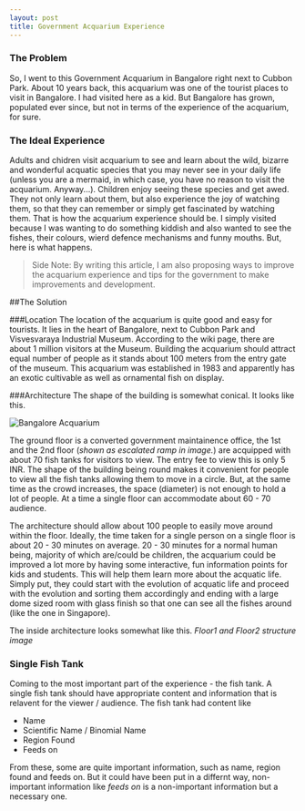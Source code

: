 ```yaml
---
layout: post
title: Government Acquarium Experience
---
```

### The Problem
So, I went to this Government Acquarium in Bangalore right next to Cubbon Park. About 10 years back, this acquarium was one of the tourist places to visit in Bangalore. I had visited here as a kid. But Bangalore has grown, populated ever since, but not in terms of the experience of the acquarium, for sure. 

### The Ideal Experience
Adults and chidren visit acquarium to see and learn about the wild, bizarre and wonderful acquatic species that you may never see in your daily life (unless you are a mermaid, in which case, you have no reason to visit the acquarium. Anyway...). Children enjoy seeing these species and get awed. They not only learn about them, but also experience the joy of watching them, so that they can remember or simply get fascinated by watching them. That is how the acquarium experience should be. I simply visited because I was wanting to do something kiddish and also wanted to see the fishes, their colours, wierd defence mechanisms and funny mouths. But, here is what happens.

> Side Note: By writing this article, I am also proposing ways to improve the acquarium experience and tips for the government to make improvements and development.

##The Solution

###Location
The location of the acquarium is quite good and easy for tourists. It lies in the heart of Bangalore, next to Cubbon Park and Visvesvaraya Industrial Museum. According to the wiki page, there are about 1 million visitors at the Museum. Building the acquarium should attract equal number of people as it stands about 100 meters from the entry gate of the museum. This acquarium was established in 1983 and apparently has an exotic cultivable as well as ornamental fish on display. 

###Architecture
The shape of the building is somewhat conical. It looks like this.

![Bangalore Acquarium](http://admirableindia.com/wp-content/images/karnataka/DSCN0807.jpg)

The ground floor is a converted government maintainence office, the 1st and the 2nd floor (*shown as escalated ramp in image.*) are acquipped with about 70 fish tanks for visitors to view. The entry fee to view this is only 5 INR. The shape of the building being round makes it convenient for people to view all the fish tanks allowing them to move in a circle. But, at the same time as the crowd increases, the space (diameter) is not enough to hold a lot of people. At a time a single floor can accommodate about 60 - 70 audience.

The architecture should allow about 100 people to easily move around within the floor. Ideally, the time taken for a single person on a single floor is about 20 - 30 minutes on average. 20 - 30 minutes for a normal human being, majority of which are/could be children, the acquarium could be improved a lot more by having some interactive, fun information points for kids and students. This will help them learn more about the acquatic life. Simply put, they could start with the evolution of acquatic life and proceed with the evolution and sorting them accordingly and ending with a large dome sized room with glass finish so that one can see all the fishes around (like the one in Singapore).

The inside architecture looks somewhat like this.
_Floor1 and Floor2 structure image_

### Single Fish Tank
Coming to the most important part of the experience - the fish tank. A single fish tank should have appropriate content and information that is relavent for the viewer / audience. The fish tank had content like

- Name
- Scientific Name / Binomial Name
- Region Found
- Feeds on

From these, some are quite important information, such as name, region found and feeds on. But it could have been put in a differnt way, non-important information like *feeds on* is a non-important information but a necessary one. 
